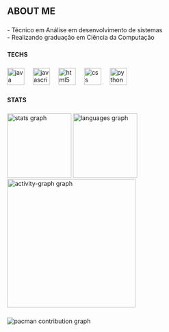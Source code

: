 <h2 align="left">ABOUT ME</h2>

###

<p align="left">- Técnico em Análise em desenvolvimento de sistemas<br>- Realizando graduação em Ciência da Computação</p>

###

<h4 align="left">TECHS</h4>

###

<div align="left">
  <img src="https://skillicons.dev/icons?i=java" height="40" alt="java logo"  />
  <img width="12" />
  <img src="https://skillicons.dev/icons?i=js" height="40" alt="javascript logo"  />
  <img width="12" />
  <img src="https://skillicons.dev/icons?i=html" height="40" alt="html5 logo"  />
  <img width="12" />
  <img src="https://skillicons.dev/icons?i=css" height="40" alt="css logo"  />
  <img width="12" />
  <img src="https://skillicons.dev/icons?i=py" height="40" alt="python logo"  />
</div>

###

<h4 align="left">STATS</h4>

###

<div align="left">
  <img src="https://github-readme-stats.vercel.app/api?username=luanapatrio&hide_title=false&hide_rank=false&show_icons=true&include_all_commits=true&count_private=true&disable_animations=false&theme=blueberry&locale=en&hide_border=false&order=1" height="150" alt="stats graph"  />
  <img src="https://github-readme-stats.vercel.app/api/top-langs?username=luanapatrio&locale=en&hide_title=false&layout=compact&card_width=320&langs_count=5&theme=blueberry&hide_border=false&order=2" height="150" alt="languages graph"  />
  <img src="https://github-readme-activity-graph.vercel.app/graph?username=luanapatrio&radius=16&theme=github-dark&area=true&order=5" height="300" alt="activity-graph graph"  />
</div>

###

<picture>
  <source media="(prefers-color-scheme: dark)" srcset="https://raw.githubusercontent.com/luanapatrio/luanapatrio/output/pacman-contribution-graph-dark.svg">
  <source media="(prefers-color-scheme: light)" srcset="https://raw.githubusercontent.com/luanapatrio/luanapatrio/output/pacman-contribution-graph.svg">
  <img alt="pacman contribution graph" src="https://raw.githubusercontent.com/luanapatrio/luanapatrio/output/pacman-contribution-graph.svg">
</picture>

###
